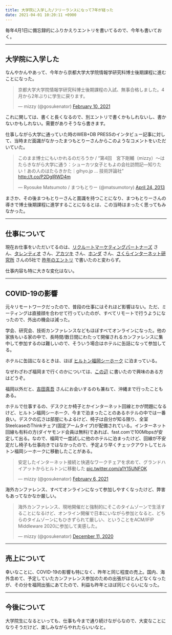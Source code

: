 ```yaml
---
title: 大学院に入学した/フリーランスになって7年が経った
date: 2021-04-01 10:20:11 +0900
---
```


毎年4月1日に備忘録的にふりかえりエントリを書いてるので、今年も書いておく。

----

## 大学院に入学した

なんやかんやあって、今年から京都大学大学院情報学研究科博士後期課程に進むことになった。

<blockquote class="twitter-tweet"><p lang="ja" dir="ltr">京都大学大学院情報学研究科博士後期課程の入試、無事合格しました。4月から2年ぶりに学生に戻ります。</p>&mdash; mizzy (@gosukenator) <a href="https://twitter.com/gosukenator/status/1359383193342803976?ref_src=twsrc%5Etfw">February 10, 2021</a></blockquote> <script async src="https://platform.twitter.com/widgets.js" charset="utf-8"></script>

これに関しては、書くと長くなるので、別エントリで書くかもしれないし、書かないかもしれない。需要がありそうなら書きます。

仕事しながら大学に通っていた時のWEB+DB PRESSのインタビュー記事に対して、当時まだ面識がなかったまつもとりーさんからこのようなコメントをいただいていた。

<blockquote class="twitter-tweet"><p lang="ja" dir="ltr">このまま博士にもいかれるのだろうか / “第4回　宮下剛輔（mizzy）～はたらきながら大学に通う：シューカツ女子ともよの会社訪問記―知りたい！あの人のはたらきかた｜gihyo.jp … 技術評論社” <a href="http://t.co/P2DglRWD4m">http://t.co/P2DglRWD4m</a></p>&mdash; Ryosuke Matsumoto / まつもとりー (@matsumotory) <a href="https://twitter.com/matsumotory/status/326890708705349636?ref_src=twsrc%5Etfw">April 24, 2013</a></blockquote> <script async src="https://platform.twitter.com/widgets.js" charset="utf-8"></script>

まさか、その後まつもとりーさんと面識を持つことになり、まつもとりーさんの導きで博士後期課程に進学することになるとは、この当時はまったく思ってもみなかった。

----

## 仕事について

現在お仕事をいただいてるのは、[リクルートマーケティングパートナーズ](http://www.recruit-mp.co.jp/) さん、[タレンティオ](https://www.talentio.co.jp/) さん、[アカツキ](https://aktsk.jp/) さん、[ホンダ](https://www.honda.co.jp/) さん、[さくらインターネット研究所](https://research.sakura.ad.jp/) さんの5社で [昨年のエントリ](/blog/2020/04/01/1/) で書いたのと変わらず。

仕事内容も特に大きな変化はない。

----

## COVID-19の影響

元々リモートワークだったので、普段の仕事にはそれほど影響はない。ただ、ミーティングは直接顔を合わせて行っていたのが、すべてリモートで行うようになったので、外出の機会は減った。

学会、研究会、技術カンファレンスなどもほぼすべてオンラインになった。他の家族もいる家の中で、長時間/数日間にわたって開催されるカンファレンスに集中して参加するのは難しいので、そういう場合はホテルに缶詰になって参加してる。

ホテルに缶詰になるときは、ほぼ [ヒルトン福岡シーホーク](https://fukuokaseahawk.hiltonjapan.co.jp/) に泊まっている。

なぜわざわざ福岡まで行くのかについては、[この辺](https://www.notion.so/mizzy/13ca725fef8f47c883e96aaa63d66a3c) に書いたので興味のある方はどうぞ。

福岡以外だと、[吉田真吾](https://twitter.com/yoshidashingo) さんにお会いするのも兼ねて、沖縄まで行ったこともある。

ホテルで仕事するの、デスクとか椅子とかインターネット回線とかが問題になるけど、ヒルトン福岡シーホーク、今まで泊まったことのあるホテルの中では一番良い。デスクの広さは部屋にもよるけど、椅子は自分が知る限り、全室SteelcaseのThinkチェア(固定アームタイプ)が配備されている。インターネット回線も有料の方(ダイヤモンド会員は無料)であれば、fast.comで100Mbpsが安定して出る。なので、福岡で一度試しに他のホテルに泊まったけど、回線が不安定だし椅子も仕事向きではなかったので、予定より早くチェックアウトしてヒルトン福岡シーホークに移動したことがある。

<blockquote class="twitter-tweet"><p lang="ja" dir="ltr">安定したインターネット接続と快適なワークチェアを求めて、グランドハイアットからヒルトンに移動した <a href="https://t.co/a1Y15UNFOK">pic.twitter.com/a1Y15UNFOK</a></p>&mdash; mizzy (@gosukenator) <a href="https://twitter.com/gosukenator/status/1357898957897097218?ref_src=twsrc%5Etfw">February 6, 2021</a></blockquote> <script async src="https://platform.twitter.com/widgets.js" charset="utf-8"></script>

海外カンファレンス、すべてオンラインになって参加しやすくなったけど、弊害もあってなかなか厳しい。

<blockquote class="twitter-tweet"><p lang="ja" dir="ltr">海外カンファレンス、現地開催だと強制的にそこのタイムゾーンで生活することになるけど、オンライン開催で日本にいながら参加となると、どちらのタイムゾーンにもひきずられて厳しい、ということをACM/IFIP Middleware 2020に参加して実感した。</p>&mdash; mizzy (@gosukenator) <a href="https://twitter.com/gosukenator/status/1337281295647350785?ref_src=twsrc%5Etfw">December 11, 2020</a></blockquote> <script async src="https://platform.twitter.com/widgets.js" charset="utf-8"></script>

----

## 売上について

幸いなことに、COVID-19の影響も特になく、昨年と同じ程度の売上。国内、海外含めて、予定していたカンファレンス参加のための出張がほとんどなくなったが、その分を福岡出張にあてたので、利益も昨年とほぼ同じぐらいになった。

----

## 今後について

大学院生になるといっても、仕事も今まで通り続けながらなので、大変なことになりそうだけど、楽しみながらやれたらいいなと。

